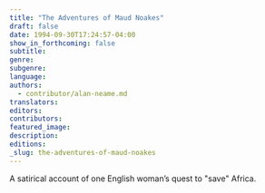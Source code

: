 ```yaml
---
title: "The Adventures of Maud Noakes"
draft: false
date: 1994-09-30T17:24:57-04:00
show_in_forthcoming: false
subtitle:
genre:
subgenre:
language:
authors:
  - contributor/alan-neame.md
translators:
editors:
contributors:
featured_image:
description:
editions:
_slug: the-adventures-of-maud-noakes
---
```


A satirical account of one English woman’s quest to "save" Africa.

